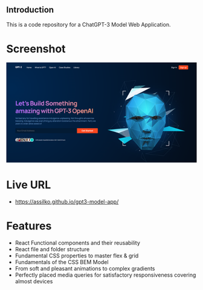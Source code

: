 ## Introduction

This is a code repository for a ChatGPT-3 Model Web Application.

# Screenshot

![Image](src/assets/gpt3.png)

# Live URL

- https://assilko.github.io/gpt3-model-app/

# Features

   - React Functional components and their reusability
   - React file and folder structure
   - Fundamental CSS properties to master flex & grid
   - Fundamentals of the CSS BEM Model
   - From soft and pleasant animations to complex gradients
   - Perfectly placed media queries for satisfactory responsiveness covering almost devices

